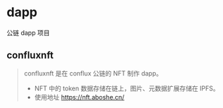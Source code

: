 # dapp
公链 dapp 项目

## confluxnft

> confluxnft 是在 conflux 公链的 NFT 制作 dapp。
> - NFT 中的 token 数据存储在链上，图片、元数据扩展存储在 IPFS。
> - 使用地址 https://nft.aboshe.cn/


